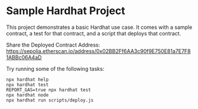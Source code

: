 # Sample Hardhat Project

This project demonstrates a basic Hardhat use case. It comes with a sample contract, a test for that contract, and a script that deploys that contract.

Share the Deployed Contract Address:   https://sepolia.etherscan.io/address/0x02BB2Ff6AA3c90f9E750E81a7E7F81ABBc06A4aD

Try running some of the following tasks:

```shell
npx hardhat help
npx hardhat test
REPORT_GAS=true npx hardhat test
npx hardhat node
npx hardhat run scripts/deploy.js
```
